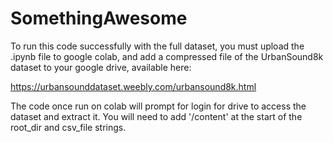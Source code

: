 # SomethingAwesome

To run this code successfully with the full dataset, you must upload the .ipynb file to google colab, and add a compressed file of the UrbanSound8k dataset to your google drive, available here:

https://urbansounddataset.weebly.com/urbansound8k.html

The code once run on colab will prompt for login for drive to access the dataset and extract it. You will need to add '/content' at the start of the root_dir and csv_file strings.
